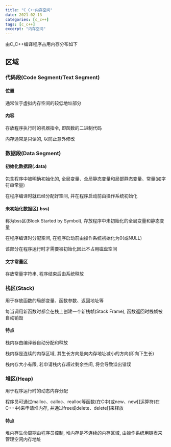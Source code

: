 ```yaml
---
title: "C_C++内存空间"
date: 2021-02-13
categories: [c_c++]
tags: [c_c++]
excerpt: "内存空间"
---
```


由C_C++编译程序占用内存分布如下

## 区域

### 代码段(Code Segment/Text Segment)

#### 位置

通常位于虚拟内存空间的较低地址部分

#### 内容

存放程序执行时的机器指令, 即函数的二进制代码

内存通常是只读的, 以防止意外修改

### 数据段(Data Segment)

#### 初始化数据段(.data)

包含程序中被明确初始化的, 全局变量、全局静态变量和局部静态变量、常量(如字符串常量)

在程序编译时就已经分配好空间, 并在程序启动前由操作系统初始化

#### 未初始化数据区(.bss)

称为bss区(Block Started by Symbol), 存放程序中未初始化的全局变量和静态变量

在程序编译时分配空间, 在程序启动前由操作系统初始化为0(或NULL)

该部分在程序运行时才需要被初始化因此不占用磁盘空间

#### 文字常量区

存放常量字符串, 程序结束后由系统释放

### 栈区(Stack)

用于存放函数的局部变量、函数参数、返回地址等

每当调用新函数时都会在栈上创建一个新栈帧(Stack Frame), 函数返回时栈帧被自动销毁

#### 特点

栈内存由编译器自动分配和释放

栈内存是连续的内存区域, 其生长方向是向内存地址减小的方向(即向下生长)

栈内存大小有限, 若申请栈内存超过剩余空间, 将会导致溢出错误

### 堆区(Heap)

用于程序运行时的动态内存分配

程序员可通过malloc、calloc、realloc等函数(在C中)或new、new[]运算符(在C++中)来申请堆内存, 并通过free或delete、delete[]来释放

#### 特点

堆内存生命周期由程序员控制, 堆内存是不连续的内存区域, 由操作系统用链表来管理空闲内存地址